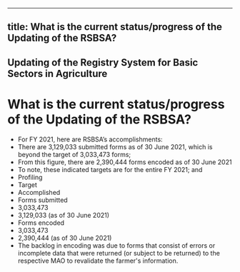 --- 
 title: What is the current status/progress of the Updating of the RSBSA?
 ---

## Updating of the Registry System for Basic Sectors in Agriculture

# What is the current status/progress of the Updating of the RSBSA?


 - For FY 2021, here are RSBSA’s accomplishments:
 - There are 3,129,033 submitted forms as of 30 June 2021, which is beyond the target of 3,033,473 forms;
 - From this figure, there are 2,390,444 forms encoded as of 30 June 2021
 - To note, these indicated targets are for the entire FY 2021; and
 - Profiling
 - Target
 - Accomplished
 - Forms submitted
 - 3,033,473
 - 3,129,033 (as of 30 June 2021)
 - Forms encoded
 - 3,033,473
 - 2,390,444 (as of 30 June 2021)
 - The backlog in encoding was due to forms that consist of errors or incomplete data that were returned (or subject to be returned) to the respective MAO to revalidate the farmer's information.
